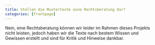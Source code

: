 ```yaml
---
title: Stellen die Mustertexte eine Rechtsberatung dar?
categories: [frontpage]
---
```


Nein, eine Rechtsberatung können wir leider im Rahmen dieses Projekts nicht leisten, jedoch haben wir die Texte nach bestem Wissen und Gewissen erstellt und sind für Kritik und Hinweise dankbar.
